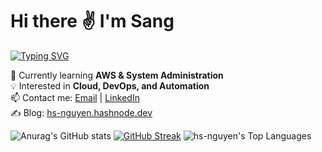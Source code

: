 # Hi there :v: I'm Sang
[![Typing SVG](https://readme-typing-svg.demolab.com?font=Fira+Code&size=18&pause=1000&width=435&lines=Cloud+Intern!+AWS+First+Cloud+Journey)](https://git.io/typing-svg)

🌱 Currently learning **AWS & System Administration**  
💡 Interested in **Cloud, DevOps, and Automation**  
📫 Contact me: [Email](mailto:hs_nguyen@outlook.com) | [LinkedIn](https://linkedin.com/in/nguyen-huu-sang)  
✍ Blog: [hs-nguyen.hashnode.dev](https://hs-nguyen.hashnode.dev/)

![Anurag's GitHub stats](https://github-readme-stats.vercel.app/api?username=hs-nguyen&show_icons=true&theme=transparent&bg_color=00000000)
[![GitHub Streak](https://streak-stats.demolab.com?user=hs-nguyen&theme=meta-light&hide_border=true)](https://git.io/streak-stats)
![hs-nguyen's Top Languages](https://github-readme-stats.vercel.app/api/top-langs/?username=hs-nguyen&theme=default&show_icons=true&hide_border=true&layout=compact)

